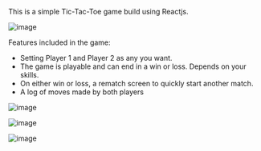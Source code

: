 This is a simple Tic-Tac-Toe game build using Reactjs.

![image](https://github.com/paragchauhan98/tic-tac-toe-with-React/assets/40602069/58f788e8-68e6-4dc5-b98d-ec56070ea931)

Features included in the game:
* Setting Player 1 and Player 2 as any you want.
* The game is playable and can end in a win or loss. Depends on your skills.
* On either win or loss, a rematch screen to quickly start another match.
* A log of moves made by both players

![image](https://github.com/paragchauhan98/tic-tac-toe-with-React/assets/40602069/97559f60-4485-4783-be36-62927f3d596a)

![image](https://github.com/paragchauhan98/tic-tac-toe-with-React/assets/40602069/7d9767fc-e5e3-4c2d-abcf-bcfb123f95bb)

![image](https://github.com/paragchauhan98/tic-tac-toe-with-React/assets/40602069/2712d60a-aded-415e-bf6e-bec8ef34316d)



